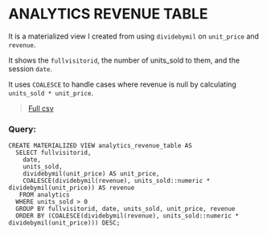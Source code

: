  # ANALYTICS REVENUE TABLE

 It is a materialized view I created from using `dividebymil` on `unit_price` and `revenue`.
 
 It shows the `fullvisitorid`, the number of units_sold to them, and the session `date`.
 
 It uses `COALESCE` to handle cases where revenue is null by calculating `units_sold * unit_price`.

> [Full csv](../materialized_views/mat_analytics_revenue_table.csv)

### Query:
```
CREATE MATERIALIZED VIEW analytics_revenue_table AS
  SELECT fullvisitorid,
    date,
    units_sold,
    dividebymil(unit_price) AS unit_price,
    COALESCE(dividebymil(revenue), units_sold::numeric * dividebymil(unit_price)) AS revenue
   FROM analytics
  WHERE units_sold > 0
  GROUP BY fullvisitorid, date, units_sold, unit_price, revenue
  ORDER BY (COALESCE(dividebymil(revenue), units_sold::numeric * dividebymil(unit_price))) DESC;
```
